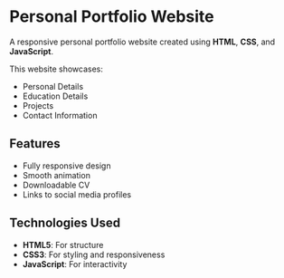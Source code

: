 # Personal Portfolio Website

A responsive personal portfolio website created using **HTML**, **CSS**, and **JavaScript**. 

This website showcases:

- Personal Details
- Education Details
- Projects
- Contact Information

## Features

- Fully responsive design
- Smooth animation
- Downloadable CV
- Links to social media profiles

## Technologies Used

- **HTML5**: For structure
- **CSS3**: For styling and responsiveness
- **JavaScript**: For interactivity

